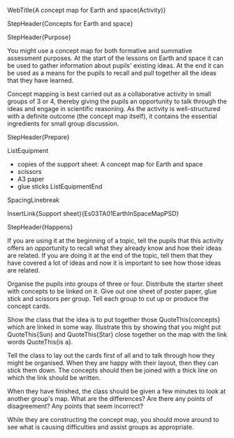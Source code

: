 WebTitle{A concept map for Earth and space(Activity)}

StepHeader{Concepts for Earth and space}

StepHeader{Purpose}

You might use a concept map for both formative and summative assessment purposes. At the start of the lessons on Earth and space it can be used to gather information about pupils' existing ideas. At the end it can be used as a means for the pupils to recall and pull together all the ideas that they have learned.

Concept mapping is best carried out as a collaborative activity in small groups of 3 or 4, thereby giving the pupils an opportunity to talk through the ideas and engage in scientific reasoning. As the activity is well-structured with a definite outcome (the concept map itself), it contains the essential ingredients for small group discussion.

StepHeader{Prepare}

ListEquipment
- copies of the support sheet: A concept map for Earth and space
- scissors
- A3 paper
- glue sticks
ListEquipmentEnd

SpacingLinebreak

InsertLink{Support sheet}{Es03TA01EarthInSpaceMapPSD}

StepHeader{Happens}

If you are using it at the beginning of a topic, tell the pupils that this activity offers an opportunity to recall what they already know and how their ideas are related. If you are doing it at the end of the topic, tell them that they have covered a lot of ideas and now it is important to see how those ideas are related.

Organise the pupils into groups of three or four. Distribute the starter sheet with concepts to be linked on it. Give out one sheet of poster paper, glue stick and scissors per group. Tell each group to cut up or produce the concept cards.

Show the class that the idea is to put together those QuoteThis{concepts} which are linked in some way. Illustrate this by showing that you might put QuoteThis{Sun} and QuoteThis{Star} close together on the map with the link words QuoteThis{is a}.

Tell the class to lay out the cards first of all and to talk through how they might be organised. When they are happy with their layout, then they can stick them down. The concepts should then be joined with a thick line on which the link should be written.

When they have finished, the class should be given a few minutes to look at another group's map. What are the differences? Are there any points of disagreement? Any points that seem incorrect?

While they are constructing the concept map, you should move around to see what is causing difficulties and assist groups as appropriate.

